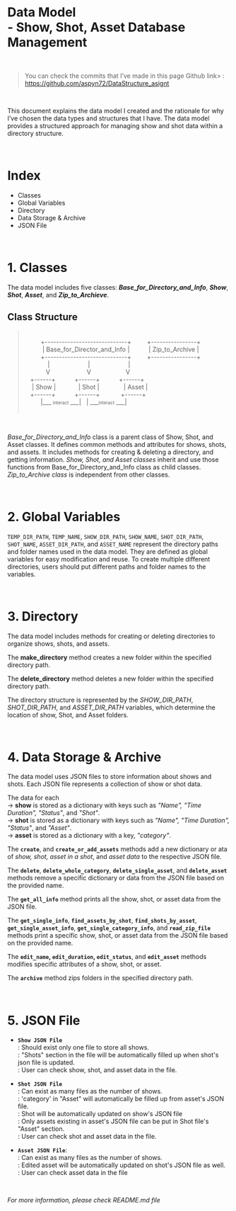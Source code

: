 # Data Model <br> - Show, Shot, Asset Database Management #

<br>

>You can check the commits that I’ve made in this page
>Github link>
: https://github.com/aspyn72/DataStructure_asignt 
<br>

This document explains the data model I created and the rationale for why I’ve chosen the data types and structures that I have. The data model provides a structured approach for managing show and shot data within a directory structure. 


<br>

# Index
- Classes
- Global Variables
- Directory
- Data Storage & Archive
- JSON File

<br>

# 1. Classes
The data model includes five classes: ***Base_for_Directory_and_Info***, ***Show***, ***Shot***, ***Asset***, and ***Zip_to_Archieve***. 

## Class Structure

>&nbsp;<br>
>&nbsp;&nbsp;&nbsp;&nbsp;&nbsp;&nbsp;&nbsp;&nbsp;&nbsp;+-----------------------------+
&nbsp;&nbsp;&nbsp;&nbsp;&nbsp;&nbsp;&nbsp;&nbsp;+----------------+
<br>&nbsp;&nbsp;&nbsp;&nbsp;&nbsp;&nbsp;&nbsp;&nbsp;&nbsp;&nbsp;| Base_for_Director_and_Info |
&nbsp;&nbsp;&nbsp;&nbsp;&nbsp;&nbsp;&nbsp;&nbsp;&nbsp;&nbsp;| Zip_to_Archive |
<br>&nbsp;&nbsp;&nbsp;&nbsp;&nbsp;&nbsp;&nbsp;&nbsp;
+-----------------------------+
&nbsp;&nbsp;&nbsp;&nbsp;&nbsp;&nbsp;&nbsp;&nbsp;+----------------+
<br>&nbsp;&nbsp;&nbsp;&nbsp;&nbsp;&nbsp;&nbsp;&nbsp;&nbsp;&nbsp;&nbsp;&nbsp;&nbsp;|&nbsp;&nbsp;&nbsp;&nbsp;&nbsp;&nbsp;&nbsp;&nbsp;&nbsp;&nbsp;&nbsp;&nbsp;&nbsp;&nbsp;&nbsp;&nbsp;&nbsp;&nbsp;&nbsp;&nbsp;&nbsp;&nbsp;|&nbsp;&nbsp;&nbsp;&nbsp;&nbsp;&nbsp;&nbsp;&nbsp;&nbsp;&nbsp;&nbsp;&nbsp;&nbsp;&nbsp;&nbsp;&nbsp;&nbsp;&nbsp;&nbsp;&nbsp; &nbsp;|
<br> &nbsp;&nbsp;&nbsp;&nbsp;&nbsp;&nbsp;&nbsp;&nbsp;&nbsp;&nbsp;&nbsp;&nbsp;V&nbsp;&nbsp;&nbsp;&nbsp;&nbsp;&nbsp;&nbsp;&nbsp;&nbsp;&nbsp;&nbsp;&nbsp;&nbsp;&nbsp;&nbsp;&nbsp;&nbsp;&nbsp;&nbsp;&nbsp;&nbsp;V&nbsp;&nbsp;&nbsp;&nbsp;&nbsp;&nbsp;&nbsp;&nbsp;&nbsp;&nbsp;&nbsp;&nbsp;&nbsp;&nbsp;&nbsp;&nbsp;&nbsp;&nbsp;&nbsp; V
<br> &nbsp;&nbsp; +------+
&nbsp; &nbsp; &nbsp;&nbsp; &nbsp; &nbsp;+------+
&nbsp; &nbsp; &nbsp;&nbsp; &nbsp; &nbsp;+------+
<br>&nbsp;&nbsp;&nbsp;&nbsp;| Show |
&nbsp;&nbsp;&nbsp; &nbsp; &nbsp;&nbsp; &nbsp; &nbsp;| Shot |
&nbsp;&nbsp;&nbsp; &nbsp; &nbsp;&nbsp; &nbsp;&nbsp; &nbsp;| Asset |
<br>  &nbsp;&nbsp; +------+
&nbsp;&nbsp;&nbsp;&nbsp;&nbsp;&nbsp;&nbsp;&nbsp;&nbsp;&nbsp;+------+
&nbsp;&nbsp;&nbsp;&nbsp;&nbsp;&nbsp;&nbsp;&nbsp; &nbsp;&nbsp;+------+
<br>&nbsp;&nbsp;&nbsp;&nbsp;&nbsp;&nbsp;&nbsp;&nbsp;&nbsp;|___ <font size=1>interact</font> ___| &nbsp;&nbsp;| ___<font size=1>interact</font> ___| <br>
>&nbsp;<br>

<br>

*Base_for_Directory_and_Info* class is a parent class of Show, Shot, and Asset classes. It defines common methods and attributes for shows, shots, and assets. It includes methods for creating & deleting a directory, and getting information. *Show, Shot, *and* Asset classes* inherit and use those functions from Base_for_Directory_and_Info class as child classes. *Zip_to_Archive class* is independent from other classes. 

<br>

# 2. Global Variables

`TEMP_DIR_PATH`, `TEMP_NAME`, `SHOW_DIR_PATH`, `SHOW_NAME`, `SHOT_DIR_PATH`, `SHOT_NAME`, `ASSET_DIR_PATH`, and `ASSET_NAME` represent the directory paths and folder names used in the data model. They are defined as global variables for easy modification and reuse. To create multiple different directories, users should put different paths and folder names to the variables.

<br>

# 3. Directory
The data model includes methods for creating or deleting directories to organize shows, shots, and assets.

The **make_directory** method creates a new folder within the specified directory path.

The **delete_directory** method deletes a new folder within the specified directory path.

The directory structure is represented by the *SHOW_DIR_PATH*, *SHOT_DIR_PATH*, and *ASSET_DIR_PATH* variables, which determine the location of show, Shot, and Asset folders.

<br>

# 4. Data Storage & Archive
The data model uses JSON files to store information about shows and shots. Each JSON file represents a collection of show or shot data.

The data for each  <br>
->&nbsp;**show** is stored as a dictionary with keys such as *"Name", "Time Duration", "Status"*, and *"Shot"*. <br>
->&nbsp;**shot** is stored as a dictionary with keys such as *"Name", "Time Duration", "Status"*, and *"Asset"*. <br>
->&nbsp;**asset** is stored as a dictionary with a key, *"category"*.

The **`create`**, and **`create_or_add_assets`** methods add a new dictionary or ata of *show, shot, asset in a shot*, and *asset data* to the respective JSON file.

The **`delete`**,  **`delete_whole_category`**, **`delete_single_asset`**, and **`delete_asset`** methods remove a specific dictionary or data from the JSON file based on the provided name.

The **`get_all_info`** method prints all the show, shot, or asset data from the JSON file.

The **`get_single_info`**, **`find_assets_by_shot`**, **`find_shots_by_asset`**, **`get_single_asset_info`**, **`get_single_category_info`**, and **`read_zip_file`** methods print a specific show, shot, or asset data from the JSON file based on the provided name.

The **`edit_name`, `edit_duration`, `edit_status`**, and **`edit_asset`** methods modifies specific attributes of a show, shot, or asset.

The **`archive`** method zips folders in the specified directory path.

<br>

# 5. JSON File

- **`Show JSON File`**<br>
: Should exist only one file to store all shows.<br>
: "Shots" section in the file will be automatically filled up when shot's json file is updated. <br>
: User can check show, shot, and asset data in the file.
               
- **`Shot JSON File`** <br>
: Can exist as many files as the number of shows. <br>
: 'category' in "Asset" will automatically be filled up from asset's JSON file. <br>
: Shot will be automatically updated on show's JSON file<br>
: Only assets existing in asset's JSON file can be put in Shot file's "Asset" section.<br>
: User can check shot and asset data in the file.

- **`Asset JSON File`**: <br>
: Can exist as many files as the number of shows.<br>
: Edited asset will be automatically updated on shot's JSON file as well.<br>
: User can check asset data in the file

<br>

*For more information, please check README.md file*